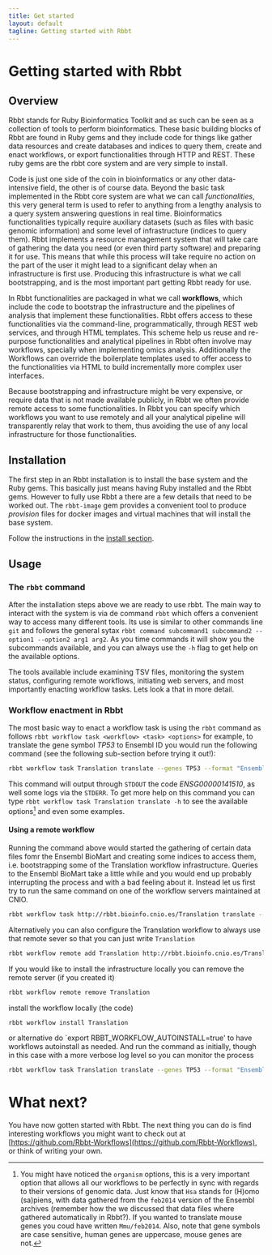 ```yaml
---
title: Get started
layout: default
tagline: Getting started with Rbbt
---
```


Getting started with Rbbt
=========================

Overview
-------------

Rbbt stands for Ruby Bioinformatics Toolkit and as such can be seen as a
collection of tools to perform bioinformatics. These basic building blocks of
Rbbt are found in Ruby gems and they include code for things like gather data
resources and create databases and indices to query them, create and enact
workflows, or export functionalities through HTTP and REST. These ruby gems
are the rbbt core system and are very simple to install.

Code is just one side of the coin in bioinformatics or any other
data-intensive field, the other is of course data. Beyond the basic task
implemented in the Rbbt core system are what we can call _functionalities_,
this very general term is used to refer to anything from a lengthy analysis to
a query system answering questions in real time. Bioinformatics
functionalities typically require auxiliary datasets (such as files with basic
genomic information) and some level of infrastructure (indices to query them).
Rbbt implements a resource management system that will take care of gathering
the data you need  (or even third party software) and preparing it for use.
This means that while this process will take require no action on the part of
the user it might lead to a significant delay when an infrastructure is first
use. Producing this infrastructure is what we call bootstrapping, and is the
most important part getting Rbbt ready for use. 

In Rbbt functionalities are packaged in what we call **workflows**, which
include the code to bootstrap the infrastructure and the pipelines of analysis
that implement these functionalities. Rbbt offers access to these
functionalities via the command-line, programmatically, through REST web
services, and through HTML templates. This scheme help us reuse and re-purpose
functionalities and analytical pipelines in Rbbt often involve may workflows,
specially when implementing omics analysis. Additionally the Workflows can
override the boilerplate templates used to offer access to the functionalities
via HTML to build incrementally more complex user interfaces.

Because bootstrapping and infrastructure might be very expensive, or require
data that is not made available publicly, in Rbbt we often provide remote
access to some functionalities. In Rbbt you can specify which workflows you
want to use remotely and all your analytical pipeline will transparently relay
that work to them, thus avoiding the use of any local infrastructure for those
functionalities.

Installation
--------------

The first step in an Rbbt installation is to install the base system and the
Ruby gems. This basically just means having Ruby installed and the Rbbt gems.
However to fully use Rbbt a there are a few details that need to be worked
out. The `rbbt-image` gem provides a convenient tool to produce _provision_
files for docker images and virtual machines that will install the base
system. 

Follow the instructions in the [install section](tutorial/install).

Usage
--------

### The `rbbt` command

After the installation steps above we are ready to use rbbt. The main way to
interact with the system is via de command `rbbt` which offers a convenient
way to access many different tools. Its use is similar to other commands line
`git` and follows the general sytax `rbbt command subcommand1 subcommand2
--option1 --option2 arg1 arg2`. As you time commands it will show you the
subcommands available, and you can always use the `-h` flag to get help on the
available options. 

The tools available include examining TSV files, monitoring the system status,
configuring remote workflows, initiating web servers, and most importantly
enacting workflow tasks. Lets look a that in more detail.

### Workflow enactment in Rbbt

The most basic way to enact a workflow task is using the `rbbt` command as
follows `rbbt workflow task <workflow> <task> <options>` for example, to
translate the gene symbol _TP53_ to Ensembl ID you would run the following
command (see the following sub-section before trying it out!):

```sh
rbbt workflow task Translation translate --genes TP53 --format "Ensembl Gene ID"
```

This command will output through `STDOUT` the code _ENSG00000141510_, as well
some logs via the `STDERR`.  To get more help on this command you can type
`rbbt workflow task Translation translate -h` to see the available
options[^organism_footnote] and even some examples. 

[^organism_footnote]: You might have noticed the `organism` options, this is a very important option that allows all our workflows to be perfectly in sync with regards to their versions of genomic data. Just know that `Hsa` stands for (H)omo (sa)piens, with data gathered from the `feb2014` version of the Ensembl archives (remember how the we discussed that data files where gathered automatically in Rbbt?). If you wanted to translate mouse genes you coud have written `Mmu/feb2014`. Also, note that gene symbols are case sensitive, human genes are uppercase, mouse genes are not.  

#### Using a remote workflow

Running the command above would started the gathering of certain data files
fomr the Ensembl BioMart and creating some indices to access them, i.e.
bootstrapping some of the Translation workflow infrastructure. Queries to the
Ensembl BioMart take a little while and you would end up probably interrupting
the process and with a bad feeling about it. Instead let us first try to run
the same command on one of the workflow servers maintained at CNIO.

```sh
rbbt workflow task http://rbbt.bioinfo.cnio.es/Translation translate --genes TP53 --format "Ensembl Gene ID"
```

Alternatively you can also configure the Translation workflow to always use
that remote sever so that you can just write `Translation`

```sh 
rbbt workflow remote add Translation http://rbbt.bioinfo.cnio.es/Translation
```

If you would like to install the infrastructure locally you can remove the
remote server (if you created it)

```sh 
rbbt workflow remote remove Translation
```

install the workflow locally (the code)

```sh 
rbbt workflow install Translation
```

or alternative do `export RBBT_WORKFLOW_AUTOINSTALL=true' to have workflows
autoinstall as needed. And run the command as initially, though in this case
with a more verbose log level so you can monitor the process

```sh
rbbt workflow task Translation translate --genes TP53 --format "Ensembl Gene ID" --log 0
```

What next?
========

You have now gotten started with Rbbt. The next thing you can do is find
interesting workflows you might want to check out at
[https://github.com/Rbbt-Workflows](https://github.com/Rbbt-Workflows), or
think of writing your own.
